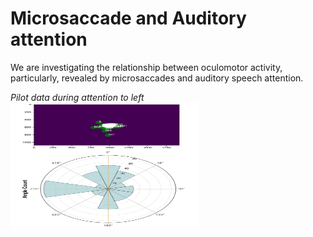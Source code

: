 # Microsaccade and Auditory attention

We are investigating the relationship between oculomotor activity, particularly, revealed by microsaccades and auditory speech attention. <br>

*Pilot data during attention to left*
<img src="images/ms_aud_1.jpg" alt="pilot result" width="300" height="200">
